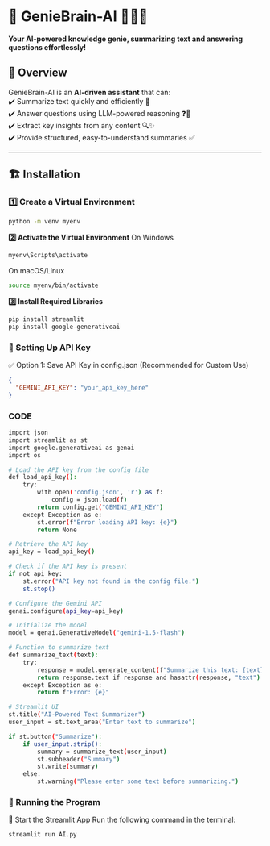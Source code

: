 # 🚀 GenieBrain-AI 🧞‍♂️✨  
**Your AI-powered knowledge genie, summarizing text and answering questions effortlessly!**  

## 📝 Overview  
GenieBrain-AI is an **AI-driven assistant** that can:  
✔️ Summarize text quickly and efficiently 📜  
✔️ Answer questions using LLM-powered reasoning ❓🤖  
✔️ Extract key insights from any content 🔍✨  
✔️ Provide structured, easy-to-understand summaries ✅  

---

## 🏗️ Installation  

### 1️⃣ Create a Virtual Environment  
```sh
python -m venv myenv

```
**2️⃣ Activate the Virtual Environment**
On Windows
```sh
myenv\Scripts\activate
```
On macOS/Linux
```sh
source myenv/bin/activate

```
**3️⃣ Install Required Libraries**
```sh
pip install streamlit  
pip install google-generativeai
```
### 🔑 Setting Up API Key
✅ Option 1: Save API Key in config.json (Recommended for Custom Use)

```json
{
  "GEMINI_API_KEY": "your_api_key_here"
}
```

### CODE
```bash
import json
import streamlit as st
import google.generativeai as genai
import os

# Load the API key from the config file
def load_api_key():
    try:
        with open('config.json', 'r') as f:
            config = json.load(f)
        return config.get("GEMINI_API_KEY")
    except Exception as e:
        st.error(f"Error loading API key: {e}")
        return None

# Retrieve the API key
api_key = load_api_key()

# Check if the API key is present
if not api_key:
    st.error("API key not found in the config file.")
    st.stop()

# Configure the Gemini API
genai.configure(api_key=api_key)

# Initialize the model
model = genai.GenerativeModel("gemini-1.5-flash")

# Function to summarize text
def summarize_text(text):
    try:
        response = model.generate_content(f"Summarize this text: {text}")
        return response.text if response and hasattr(response, "text") else "No summary generated."
    except Exception as e:
        return f"Error: {e}"

# Streamlit UI
st.title("AI-Powered Text Summarizer")
user_input = st.text_area("Enter text to summarize")

if st.button("Summarize"):
    if user_input.strip():
        summary = summarize_text(user_input)
        st.subheader("Summary")
        st.write(summary)
    else:
        st.warning("Please enter some text before summarizing.")

```

### 🚀 Running the Program
  
🔹 Start the Streamlit App
Run the following command in the terminal:
```bash
streamlit run AI.py
```


